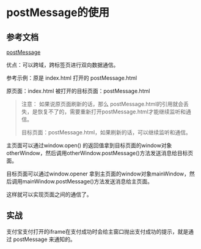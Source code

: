 # postMessage的使用

## 参考文档

[postMessage](https://developer.mozilla.org/zh-CN/docs/Web/API/Window/postMessage)

优点：可以跨域，跨标签页进行双向数据通信。

参考示例：原是 index.html 打开的 postMessage.html

原页面：index.html
被打开的目标页面：postMessage.html

> 注意：
>如果说原页面刷新的话，那么 postMessage.html的引用就会丢失，是恢复不了的，需要重新打开postMessage.html才能继续监听和通信。
>
>目标页面：postMessage.html，如果刷新的话，可以继续监听和通信。

主页面可以通过window.open() 的返回值拿到目标页面的window对象otherWindow，然后调用otherWindow.postMessage()方法发送消息给目标页面。

目标页面可以通过window.opener 拿到主页面的window对象mainWindow，然后调用mainWindow.postMessage()方法发送消息给主页面。

这样就可以实现页面之间的通信了。

## 实战

支付宝支付打开的iframe在支付成功时会给主窗口抛出支付成功的提示，就是通过 postMessage 来通知的。
